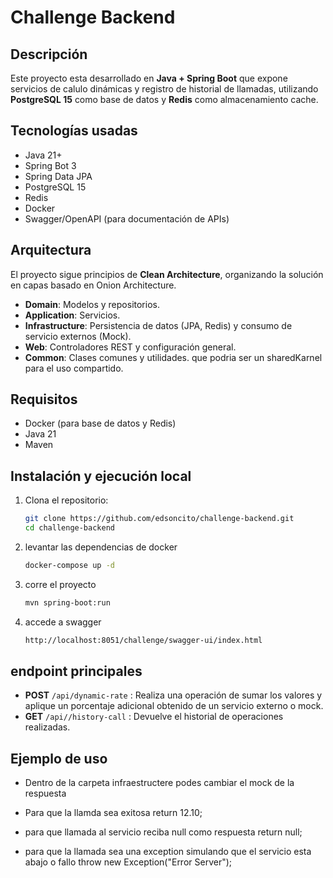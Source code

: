 # Challenge Backend

## Descripción
Este proyecto esta desarrollado en **Java + Spring Boot** que expone servicios de calulo dinámicas y registro de historial de llamadas, utilizando **PostgreSQL 15** como base de datos  y **Redis** como almacenamiento cache.

## Tecnologías usadas
- Java 21+
- Spring Bot 3
- Spring Data JPA
- PostgreSQL 15
- Redis
- Docker
- Swagger/OpenAPI (para documentación de APIs)

## Arquitectura
El proyecto sigue principios de **Clean Architecture**, organizando la solución en capas basado en Onion Architecture.
- **Domain**: Modelos y repositorios.
- **Application**: Servicios.
- **Infrastructure**: Persistencia de datos (JPA, Redis) y consumo de servicio externos (Mock).
- **Web**: Controladores REST y configuración general.
- **Common**: Clases comunes y utilidades. que podria ser un sharedKarnel para el uso compartido.

## Requisitos
- Docker (para base de datos y Redis)
- Java 21
- Maven

## Instalación y ejecución local

1. Clona el repositorio:
   ```bash
   git clone https://github.com/edsoncito/challenge-backend.git
   cd challenge-backend
   ```
   
2. levantar las dependencias de docker
   ```bash
   docker-compose up -d
   ```
   
3. corre el proyecto
   ```bash
   mvn spring-boot:run
   ```

4. accede a swagger
   ```bash
   http://localhost:8051/challenge/swagger-ui/index.html
   ```

## endpoint principales
- **POST** `/api/dynamic-rate` : Realiza una operación de sumar los valores y aplique un porcentaje adicional obtenido de un servicio externo o mock. 
- **GET** `/api//history-call` : Devuelve el historial de operaciones realizadas.


## Ejemplo de uso 
 - Dentro de la carpeta infraestructere podes cambiar el mock de la respuesta 
   
 - Para que la llamda sea exitosa
   return 12.10;
   
 - para que llamada al servicio reciba null como respuesta
   return null;

 - para que la llamada sea una exception simulando que el servicio esta abajo o fallo 
    throw new Exception("Error Server");
   